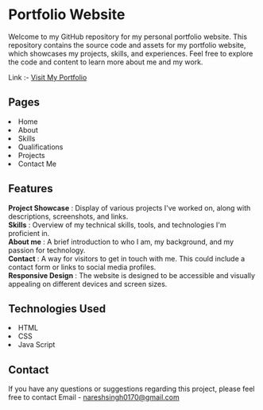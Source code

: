<h1>Portfolio Website</h1>

Welcome to my GitHub repository for my personal portfolio website. This repository contains the source code and assets for my portfolio website, which showcases my projects, skills, and experiences. Feel free to explore the code and content to learn more about me and my work.

Link :- <a href="https://nareshchauhan01.github.io/Portfolio/" target="_blank">Visit My Portfolio</a>

<h2>Pages</h2>

<li>Home</li>
<li>About</li>
<li>Skills</li>
<li>Qualifications</li>
<li>Projects</li>
<li>Contact Me </li>

<h2>Features</h2>

**Project Showcase** : Display of various projects I've worked on, along with descriptions, screenshots, and links.<br/>
**Skills** : Overview of my technical skills, tools, and technologies I'm proficient in. <br/>
**About me** : A brief introduction to who I am, my background, and my passion for technology. <br/>
**Contact**  : A way for visitors to get in touch with me. This could include a contact form or links to social media profiles. <br/>
**Responsive Design** : The website is designed to be accessible and visually appealing on different devices and screen sizes. <br/>

<h2>Technologies Used</h2>

<li>HTML</li>
<li>CSS</li>
<li>Java Script</li>

<h2>Contact</h2>
If you have any questions or suggestions regarding this project, please feel free to contact Email - <a href="mailto:nareshsingh0170@gmail.com">nareshsingh0170@gmail.com</a>

